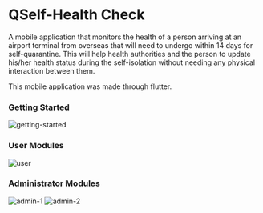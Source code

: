 # QSelf-Health Check

A mobile application that monitors the health of a person arriving at an airport terminal from overseas that will need to undergo within 14 days for self-quarantine. This will help health authorities and the person to update his/her health status during the self-isolation without needing any physical interaction between them.

This mobile application was made through flutter.

### Getting Started
![getting-started](https://user-images.githubusercontent.com/28616879/110582645-75c07200-81a7-11eb-824b-e2a51361c752.PNG)

### User Modules
![user](https://user-images.githubusercontent.com/28616879/110582677-81139d80-81a7-11eb-9492-ca47a91173d4.PNG)

### Administrator Modules
![admin-1](https://user-images.githubusercontent.com/28616879/110582706-8d97f600-81a7-11eb-868d-e4ddd809bd97.PNG)
![admin-2](https://user-images.githubusercontent.com/28616879/110582729-9688c780-81a7-11eb-85ce-a5b07e07e4fb.PNG)
